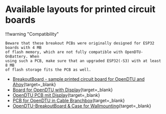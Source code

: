 # Available layouts for printed circuit boards

!!!warning "Compatibility"

    Beware that these breakout PCBs were originally designed for ESP32 boards with 4 MB
    of flash memory, which are not fully compatible with OpenDTU-OnBattery. When
    using such a PCB, make sure that an upgraded ESP32(-S3) with at least 8 MB
    of flash storage fits the PCB as well.

* [BreakoutBoard - sample printed circuit board for OpenDTU and Ahoy](https://github.com/dokuhn/openDTU-BreakoutBoard){target=_blank}
* [Board for OpenDTU with Display](https://github.com/SteffMUC/openDTU_wDisplay2){target=_blank}
* [OpenDTU PCB mit Display](https://github.com/turrican944/OpenDTU-PCB){target=_blank}
* [PCB for OpenDTU in Cable Branchbox](https://github.com/plewka/ESP-Solar_OpenDTU){target=_blank}
* [OpenDTU-BreakoutBoard & Case for Wallmounting](https://github.com/foorschtbar/openDTU-BreakoutBoard){target=_blank}
